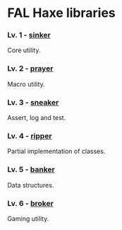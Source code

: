 # FAL Haxe libraries

### Lv. 1 - [sinker](https://github.com/fal-works/sinker)

Core utility.

### Lv. 2 - [prayer](https://github.com/fal-works/prayer)

Macro utility.

### Lv. 3 - [sneaker](https://github.com/fal-works/sneaker)

Assert, log and test.

### Lv. 4 - [ripper](https://github.com/fal-works/ripper)

Partial implementation of classes.

### Lv. 5 - [banker](https://github.com/fal-works/banker)

Data structures.

### Lv. 6 - [broker](https://github.com/fal-works/broker)

Gaming utility.
